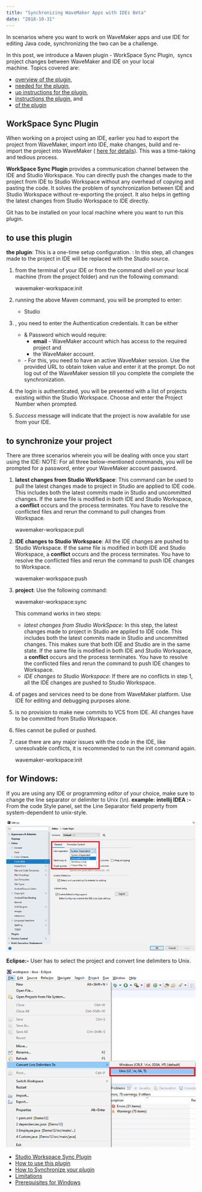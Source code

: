 ```yaml
---
title: "Synchronizing WaveMaker Apps with IDEs Beta"
date: "2018-10-31"
---
```


In scenarios where you want to work on WaveMaker apps and use IDE for editing Java code, synchronizing the two can be a challenge.

In this post, we introduce a Maven plugin - WorkSpace Sync Plugin,  syncs project changes between WaveMaker and IDE on your local machine. Topics covered are:

- [overview of the plugin](#overview),
- [needed for the plugin](#prereq),
- [up instructions for the plugin](#setup),
- [instructions the plugin](#usage), and
- [of the plugin](#limits)

## WorkSpace Sync Plugin

When working on a project using an IDE, earlier you had to export the project from WaveMaker, import into IDE, make changes, build and re-import the project into WaveMaker ( [here for details](/learn/app-development/dev-integration/extending-application-using-ides/)). This was a time-taking and tedious process.

**WorkSpace Sync Plugin** provides a communication channel between the IDE and Studio Workspace. You can directly push the changes made to the project from IDE to Studio Workspace without any overhead of copying and pasting the code. It solves the problem of synchronization between IDE and Studio Workspace without re-exporting the project. It also helps in getting the latest changes from Studio Workspace to IDE directly.

Git has to be installed on your local machine where you want to run this plugin.

## to use this plugin

**the plugin**: This is a one-time setup configuration. : In this step, all changes made to the project in IDE will be replaced with the Studio source.

1. from the terminal of your IDE or from the command shell on your local machine (from the project folder) and run the following command:
    
     wavemaker-workspace:init
    
2. running the above Maven command, you will be prompted to enter:
    - Studio
3. , you need to enter the Authentication credentials. It can be either
    - & Password which would require:
        - **email** - WaveMaker account which has access to the required project and
        - the WaveMaker account.
    - \- For this, you need to have an active WaveMaker session. Use the provided URL to obtain token value and enter it at the prompt. Do not log out of the WaveMaker session till you complete the complete the synchronization.
4. the login is authenticated, you will be presented with a list of projects existing within the Studio Workspace. Choose and enter the Project Number when prompted.
5. _Success_ message will indicate that the project is now available for use from your IDE.

## to synchronize your project

There are three scenarios wherein you will be dealing with once you start using the IDE: NOTE: For all three below-mentioned commands, you will be prompted for a password, enter your WaveMaker account password.

1. **latest changes from Studio WorkSpace**: This command can be used to pull the latest changes made to project in Studio are applied to IDE code. This includes both the latest commits made in Studio and uncommitted changes. If the same file is modified in both IDE and Studio Workspace, a **conflict** occurs and the process terminates. You have to resolve the conflicted files and rerun the command to pull changes from Workspace.
    
     wavemaker-workspace:pull
    
2. **IDE changes to Studio Workspace**: All the IDE changes are pushed to Studio Workspace. If the same file is modified in both IDE and Studio Workspace, a **conflict** occurs and the process terminates. You have to resolve the conflicted files and rerun the command to push IDE changes to Workspace.
    
     wavemaker-workspace:push
    
3. **project**: Use the following command:
    
     wavemaker-workspace:sync
    
    This command works in two steps:
    - _latest changes from Studio WorkSpace_: In this step, the latest changes made to project in Studio are applied to IDE code. This includes both the latest commits made in Studio and uncommitted changes. This makes sure that both IDE and Studio are in the same state. If the same file is modified in both IDE and Studio Workspace, a **conflict** occurs and the process terminates. You have to resolve the conflicted files and rerun the command to push IDE changes to Workspace.
    - _IDE changes to Studio Workspace_: If there are no conflicts in step 1, all the IDE changes are pushed to Studio Workspace.

1. of pages and services need to be done from WaveMaker platform. Use IDE for editing and debugging purposes alone.
2. is no provision to make new commits to VCS from IDE. All changes have to be committed from Studio Workspace.
3. files cannot be pulled or pushed.

1. case there are any major issues with the code in the IDE, like unresolvable conflicts, it is recommended to run the init command again.
    
     wavemaker-workspace:init
    

## **for Windows:**

If you are using any IDE or programming editor of your choice, make sure to change the line separator or delimiter to Unix (\\n). **example:** **intellij IDEA :-** From the code Style panel, set the Line Separator field property from system-dependent to unix-style.

**[![](../assets/IntelliJLineSeparator.png)](../assets/IntelliJLineSeparator.png)**

**Eclipse:-** User has to select the project and convert line delimiters to Unix.

[![](../assets/EclipseIDELineSeparator.png)](../assets/EclipseIDELineSeparator.png)

- [Studio Workspace Sync Plugin](#workspace)
- [How to use this plugin](#useplugin)
- [How to Synchronize your plugin](#synchronize)
- [Limitations](#limits)
- [Prerequisites for Windows](#prerequisites)
